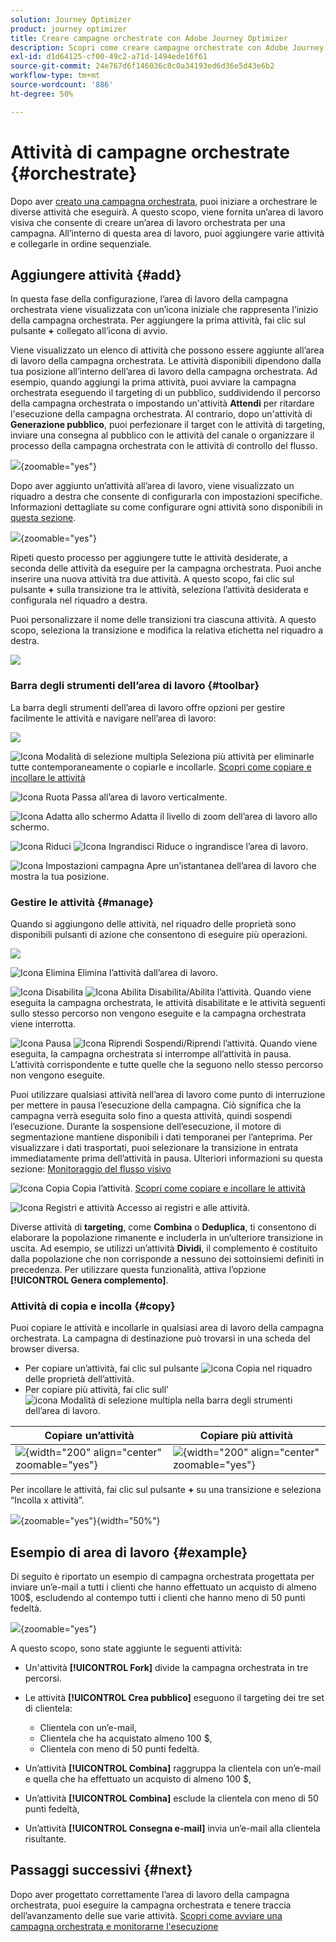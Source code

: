 ```yaml
---
solution: Journey Optimizer
product: journey optimizer
title: Creare campagne orchestrate con Adobe Journey Optimizer
description: Scopri come creare campagne orchestrate con Adobe Journey Optimizer
exl-id: d1d64125-cf00-49c2-a71d-1494ede16f61
source-git-commit: 24e767d6f146036c8c0a34193ed6d36e5d43e6b2
workflow-type: tm+mt
source-wordcount: '886'
ht-degree: 50%

---
```



# Attività di campagne orchestrate {#orchestrate}

Dopo aver [creato una campagna orchestrata](gs-campaign-creation.md), puoi iniziare a orchestrare le diverse attività che eseguirà. A questo scopo, viene fornita un’area di lavoro visiva che consente di creare un’area di lavoro orchestrata per una campagna. All’interno di questa area di lavoro, puoi aggiungere varie attività e collegarle in ordine sequenziale.

## Aggiungere attività {#add}

In questa fase della configurazione, l’area di lavoro della campagna orchestrata viene visualizzata con un’icona iniziale che rappresenta l’inizio della campagna orchestrata. Per aggiungere la prima attività, fai clic sul pulsante **+** collegato all’icona di avvio.

Viene visualizzato un elenco di attività che possono essere aggiunte all’area di lavoro della campagna orchestrata. Le attività disponibili dipendono dalla tua posizione all’interno dell’area di lavoro della campagna orchestrata. Ad esempio, quando aggiungi la prima attività, puoi avviare la campagna orchestrata eseguendo il targeting di un pubblico, suddividendo il percorso della campagna orchestrata o impostando un&#39;attività **Attendi** per ritardare l&#39;esecuzione della campagna orchestrata. Al contrario, dopo un&#39;attività di **Generazione pubblico**, puoi perfezionare il target con le attività di targeting, inviare una consegna al pubblico con le attività del canale o organizzare il processo della campagna orchestrata con le attività di controllo del flusso.

![](assets/orchestrated-start.png){zoomable="yes"}

Dopo aver aggiunto un’attività all’area di lavoro, viene visualizzato un riquadro a destra che consente di configurarla con impostazioni specifiche. Informazioni dettagliate su come configurare ogni attività sono disponibili in [questa sezione](activities/about-activities.md).

![](assets/orchestrated-configure-activities.png){zoomable="yes"}

Ripeti questo processo per aggiungere tutte le attività desiderate, a seconda delle attività da eseguire per la campagna orchestrata. Puoi anche inserire una nuova attività tra due attività. A questo scopo, fai clic sul pulsante **+** sulla transizione tra le attività, seleziona l’attività desiderata e configurala nel riquadro a destra.

Puoi personalizzare il nome delle transizioni tra ciascuna attività. A questo scopo, seleziona la transizione e modifica la relativa etichetta nel riquadro a destra.

![](assets/canvas-transition.png)

### Barra degli strumenti dell’area di lavoro {#toolbar}

La barra degli strumenti dell’area di lavoro offre opzioni per gestire facilmente le attività e navigare nell’area di lavoro:

![](assets/orchestrated-toolbar.png)

![Icona Modalità di selezione multipla](assets/do-not-localize/canvas-multiple.svg) Seleziona più attività per eliminarle tutte contemporaneamente o copiarle e incollarle. [Scopri come copiare e incollare le attività](#copy)

![Icona Ruota](assets/do-not-localize/canvas-rotate.svg) Passa all’area di lavoro verticalmente.

![Icona Adatta allo schermo](assets/do-not-localize/canvas-fit.svg) Adatta il livello di zoom dell’area di lavoro allo schermo.

![Icona Riduci](assets/do-not-localize/canvas-zoomout.svg) ![Icona Ingrandisci](assets/do-not-localize/canvas-zoomin.svg) Riduce o ingrandisce l’area di lavoro.

![Icona Impostazioni campagna](assets/do-not-localize/canvas-map.svg) Apre un’istantanea dell’area di lavoro che mostra la tua posizione.

### Gestire le attività {#manage}

Quando si aggiungono delle attività, nel riquadro delle proprietà sono disponibili pulsanti di azione che consentono di eseguire più operazioni.

![](assets/activity-action.png)

![Icona Elimina](assets/do-not-localize/activity-delete.svg) Elimina l’attività dall’area di lavoro.

![Icona Disabilita](assets/do-not-localize/activity-disable.svg) ![Icona Abilita](assets/do-not-localize/activity-enable.svg) Disabilita/Abilita l’attività. Quando viene eseguita la campagna orchestrata, le attività disabilitate e le attività seguenti sullo stesso percorso non vengono eseguite e la campagna orchestrata viene interrotta.

![Icona Pausa](assets/do-not-localize/activity-pause.svg) ![Icona Riprendi](assets/do-not-localize/activity-resume.svg) Sospendi/Riprendi l’attività. Quando viene eseguita, la campagna orchestrata si interrompe all’attività in pausa. L’attività corrispondente e tutte quelle che la seguono nello stesso percorso non vengono eseguite.

Puoi utilizzare qualsiasi attività nell’area di lavoro come punto di interruzione per mettere in pausa l’esecuzione della campagna. Ciò significa che la campagna verrà eseguita solo fino a questa attività, quindi sospendi l’esecuzione. Durante la sospensione dell’esecuzione, il motore di segmentazione mantiene disponibili i dati temporanei per l’anteprima. Per visualizzare i dati trasportati, puoi selezionare la transizione in entrata immediatamente prima dell’attività in pausa. Ulteriori informazioni su questa sezione: [Monitoraggio del flusso visivo](../orchestrated/start-monitor-campaigns.md#flow)

![Icona Copia](assets/do-not-localize/activity-copy.svg) Copia l’attività. [Scopri come copiare e incollare le attività](#copy)

![Icona Registri e attività](assets/do-not-localize/activity-logs.svg) Accesso ai registri e alle attività.

Diverse attività di **targeting**, come **Combina** o **Deduplica**, ti consentono di elaborare la popolazione rimanente e includerla in un’ulteriore transizione in uscita. Ad esempio, se utilizzi un’attività **Dividi**, il complemento è costituito dalla popolazione che non corrisponde a nessuno dei sottoinsiemi definiti in precedenza. Per utilizzare questa funzionalità, attiva l’opzione **[!UICONTROL Genera complemento]**.

### Attività di copia e incolla {#copy}

Puoi copiare le attività e incollarle in qualsiasi area di lavoro della campagna orchestrata. La campagna di destinazione può trovarsi in una scheda del browser diversa.

* Per copiare un’attività, fai clic sul pulsante ![icona Copia](assets/do-not-localize/activity-copy.svg) nel riquadro delle proprietà dell’attività.
* Per copiare più attività, fai clic sull’ ![icona Modalità di selezione multipla](assets/do-not-localize/canvas-multiple.svg) nella barra degli strumenti dell’area di lavoro.

| Copiare un’attività | Copiare più attività |
|  ---  |  ---  |
| ![](assets/orchestrated-copy-1.png){width="200" align="center" zoomable="yes"} | ![](assets/orchestrated-copy-2.png){width="200" align="center" zoomable="yes"} |

Per incollare le attività, fai clic sul pulsante **+** su una transizione e seleziona “Incolla x attività”.

![](assets/orchestrated-copy-3.png){zoomable="yes"}{width="50%"}

## Esempio di area di lavoro {#example}

Di seguito è riportato un esempio di campagna orchestrata progettata per inviare un’e-mail a tutti i clienti che hanno effettuato un acquisto di almeno 100$, escludendo al contempo tutti i clienti che hanno meno di 50 punti fedeltà.

![](assets/canvas-example-diagram.png){zoomable="yes"}

A questo scopo, sono state aggiunte le seguenti attività:

* Un&#39;attività **[!UICONTROL Fork]** divide la campagna orchestrata in tre percorsi.
* Le attività **[!UICONTROL Crea pubblico]** eseguono il targeting dei tre set di clientela:

   * Clientela con un’e-mail,
   * Clientela che ha acquistato almeno 100 $,
   * Clientela con meno di 50 punti fedeltà.

* Un’attività **[!UICONTROL Combina]** raggruppa la clientela con un’e-mail e quella che ha effettuato un acquisto di almeno 100 $,
* Un’attività **[!UICONTROL Combina]** esclude la clientela con meno di 50 punti fedeltà,
* Un’attività **[!UICONTROL Consegna e-mail]** invia un’e-mail alla clientela risultante.

## Passaggi successivi {#next}

Dopo aver progettato correttamente l’area di lavoro della campagna orchestrata, puoi eseguire la campagna orchestrata e tenere traccia dell’avanzamento delle sue varie attività. [Scopri come avviare una campagna orchestrata e monitorarne l&#39;esecuzione](start-monitor-campaigns.md)
